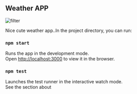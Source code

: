 ## Weather APP

<img src="https://i.ibb.co/ypp2Svf/Screen-Shot-2022-08-04-at-4-12-50-PM.png" alt="filter">

Nice cute weather app..In the project directory, you can run:

### `npm start`

Runs the app in the development mode.<br /> Open
[http://localhost:3000](http://localhost:3000) to view it in the browser.

### `npm test`

Launches the test runner in the interactive watch mode.<br /> See the section
about
